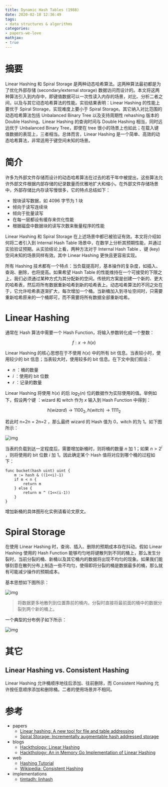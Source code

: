 ```yaml
---
title: Dynamic Hash Tables (1988)
date: 2020-02-18 12:36:49
tags:
- data structures & algorithms
categories:
- papers-we-love
mathjax:
- true
---
```


# 摘要

Linear Hashing 和 Spiral Storage 是两种动态哈希算法。这两种算法最初都是为了优化外部存储 (secondary/external storage) 数据访问而设计的。本文将这两种算法引入到内存中，即键值数据可以一次性读入内存的场景，对比、分析二者之间，以及与其它动态哈希算法的性能。实验结果表明：Linear Hashing 的性能上要优于 Spiral Storage，实现难度上要小于 Spiral Storage。其它纳入对比范围的动态哈希算法包括 Unbalanced Binary Tree 以及支持周期性 rehashing 版本的 Double Hashing。Linear Hashing 的查询时间与 Double Hashing 相当，同时远远优于 Unbalanced Binary Tree，即使在 tree 很小的场景上也如此；在载入键值数据的表现上，三者相当。总体而言，Linear Hashing 是一个简单、高效的动态哈希算法，非常适用于键空间未知的场景。

<!-- more -->

# 简介

许多为外部文件存储而设计的动态哈希算法在过去的若干年中被提出，这些算法允许外部文件根据内部存储的纪录数量而优雅地扩大和缩小。在外部文件存储场景中，外部存储比内存读写慢很多，它的特点总结如下：

- 按块读写数据，如 4096 字节为 1 块
- 倾向于读写连续块
- 倾向于批量读写
- 在每一层都设有缓存来优化性能
- 根据磁盘中数据块的读写次数来衡量程序的性能

Linear Hashing 和 Spiral Storage 在上述场景中都已被验证有效。本文将介绍如何将二者引入到 Internal Hash Table 场景中，在数学上分析其预期性能，并通过实验验证预期。从实验结论上看，两种方法对于 Internal Hash Table 、键 (key) 空间未知的场景同样有效。其中 Linear Hashing 更快且更容易实现。

所有 Hashing 技术都有一个特点：当负载提高时，基本操作的复杂度，如插入、查询、删除，也将提高。如果希望 Hash Table 的性能维持在一个可接受的下限之上，我们必须通过某种方式为其分配新的空间。传统的方案是创建一个新的、更大的哈希表，然后将所有数据重新哈希到新的哈希表上。动态哈希算法的不同之处在于，它允许哈希表逐渐扩大，每次增加一个桶。当新桶加入到寻址空间时，只需要重新哈希原来的一个桶即可，而不需要将所有数据全部重新哈希。

# Linear Hashing

通常在 Hash 算法中需要一个 Hash Function，将输入参数转化成一个整数：

$$\begin{equation}
f: x \to h(x)
\end{equation}$$

Linear Hashing 的核心思想在于不使用 $h(x)$ 中的所有 bit 信息。当表较小时，使用较少的 bit 信息；当表较大时，使用较多的 bit 信息。在下文中我们假设：

- $n$ ：桶的数量
- $i$ ：使用的 bit 位数
- $r$ ：记录的数量

Linear Hashing 将使用 $h(x)$ 的后 $log_2(n)$ 位的数据作为实际使用的值。举例如下，假设两个键 ：wizard 和 witch 作为 $x$ 输入到 Hash Function 中得到：

$$\begin{equation}
h(wizard) \to 1100_2 , h(witch) \to 1111_2
\end{equation}$$

若此时 n=2n = 2n=2 ，那么最终 wizard 的 Hash 值为 0，witch 的为 1。如下图所示：

![img](https://blobscdn.gitbook.com/v0/b/gitbook-28427.appspot.com/o/assets%2F-LMjQD5UezC9P8miypMG%2F-LsnxfPgCUDno7musJkV%2F-Lso-fwy8iHiTgqoL_iQ%2FScreen%20Shot%202019-11-04%20at%209.23.37%20AM.jpg?alt=media&token=acc77407-f8f8-4b0b-b56d-ac60fe476f49)

当表的负载到达一定程度后，需要增加新桶时，则将桶的数量 $n$ 加 1；如果 $n > 2^i$ ，则将使用的 bit 位数 $i$ 加 1。因此确定某个 Hash 值将对应到哪个桶的过程如下：



```
func bucket(hash uint) uint {
    m := hash & ((1<<i)-1)
    if m < n {
        return m
    } else {
        return m ^ (1<<(i-1))
    }
}
```

增加新桶的具体图形化实例请看论文原文。

# Spiral Storage

在使用 Linear Hashing 时，查询、插入、删除的预期成本存在抖动。假如 Linear Hashing 使用的 Hash Function 能够均匀地将键散列到不同的桶上，那么发生分裂时，当前分裂的桶、新桶以及其它桶内的数据将出现不均匀的现象。如果我们能够刻意在散列分布上制造一些不均匀，使得即将分裂的桶是数据最多的桶，那么就有可能减少操作的预期成本。

基本思想如下图所示：

![img](https://blobscdn.gitbook.com/v0/b/gitbook-28427.appspot.com/o/assets%2F-LMjQD5UezC9P8miypMG%2F-LtN0Uy9ZfWzBYiJkB1x%2F-LtN3YI4_lsAW3H24CQk%2FScreen%20Shot%202019-11-11%20at%209.26.44%20AM.jpg?alt=media&token=df6f7958-36d6-4c39-8541-15888e8a56ff)

> 将数据更多地散列到位置靠前的桶内，分裂时直接将最前面的桶中的数据分裂到两个新的桶上。

一个典型的分布例子如下所示：

![img](https://blobscdn.gitbook.com/v0/b/gitbook-28427.appspot.com/o/assets%2F-LMjQD5UezC9P8miypMG%2F-LtN0Uy9ZfWzBYiJkB1x%2F-LtN48if5IZlq-P5cETf%2FScreen%20Shot%202019-11-11%20at%209.29.28%20AM.jpg?alt=media&token=1630f43d-3d56-4c84-9a57-2413ceb94df6)

# 其它

## Linear Hashing vs. Consistent Hashing

Linear Hashing 允许桶顺序地往后添加、往前删除，而 Consistent Hashing 允许按任意顺序添加和删除桶。二者的使用场景并不相同。

# 参考

- papers
  - [Linear hashing: A new tool for file and table addressing](https://pdfs.semanticscholar.org/907f/7ca06059a53e8c8bb40d3a5329340e838a1b.pdf?_ga=2.231818847.194162924.1572794970-185720434.1566181423)
  - [Spiral Storage: Incrementally augmentable hash addressed storage](http://wrap.warwick.ac.uk/46327/1/WRAP_Martin_cs-rr-027.pdf)
- blogs
  - [Hackthology: Linear Hashing](https://hackthology.com/linear-hashing.html)
  - [Hackthology: An in Memory Go Implementation of Linear Hashing](https://hackthology.com/an-in-memory-go-implementation-of-linear-hashing.html)
- web
  - [Hashing Tutorial](http://research.cs.vt.edu/AVresearch/hashing/)
  - [Wikipedia: Consistent Hashing](https://en.wikipedia.org/wiki/Consistent_hashing)
- implementations
  - [timtadh: linhash](https://github.com/timtadh/file-structures/tree/master/linhash)